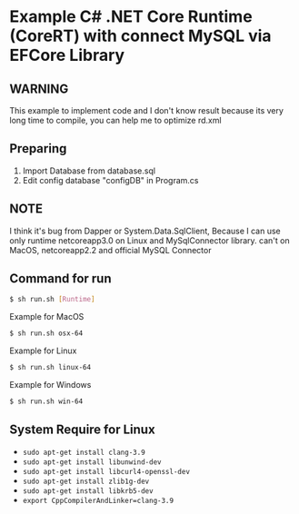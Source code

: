 # Example C# .NET Core Runtime (CoreRT) with connect MySQL via EFCore Library

## WARNING

This example to implement code and I don't know result because its very long time to compile, you can help me to optimize rd.xml

## Preparing

1. Import Database from database.sql
2. Edit config database "configDB" in Program.cs

## NOTE

I think it's bug from Dapper or System.Data.SqlClient, Because I can use only runtime netcoreapp3.0 on Linux and MySqlConnector library. can't on MacOS, netcoreapp2.2 and official MySQL Connector 


## Command for run
```bash
$ sh run.sh [Runtime]
```

Example for MacOS
```bash
$ sh run.sh osx-64
```

Example for Linux
```bash
$ sh run.sh linux-64
```

Example for Windows
```bash
$ sh run.sh win-64
```

## System Require for Linux

- `sudo apt-get install clang-3.9`
- `sudo apt-get install libunwind-dev`
- `sudo apt-get install libcurl4-openssl-dev`
- `sudo apt-get install zlib1g-dev`
- `sudo apt-get install libkrb5-dev`
- `export CppCompilerAndLinker=clang-3.9`